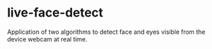 # live-face-detect
 Application of two algorithms to detect face and eyes visible from the device webcam at real time.
